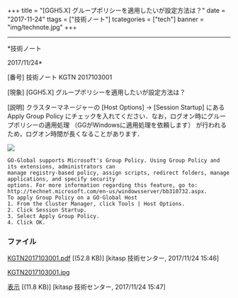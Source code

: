 ﻿+++
title = "[GGH5.X] グループポリシーを適用したいが設定方法は？"
date = "2017-11-24"
ttags = ["技術ノート"]
tcategories = ["tech"]
banner = "img/technote.jpg"
+++

-----------------------------------------------------------------------------------------------------------------------------

*技術ノート

2017/11/24*


[番号]
技術ノート KGTN 2017103001

[現象]
[GGH5.X] グループポリシーを適用したいが設定方法は？

[説明]
クラスターマネージャーの [Host Options] → [Session Startup]
にあるApply Group Policy
にチェックを入れてください．なお，ログオン時にグループポリシーの適用処理
（GGがWindowsに適用処理を依頼します）
が行われるため，ログオン時間が長くなることがあります．

![](http://techreport.kitasp.net/attachments/download/3879/KGTN2017103001.jpg)

    GO-Global supports Microsoft's Group Policy. Using Group Policy and its extensions, administrators can
    manage registry-based policy, assign scripts, redirect folders, manage applications, and specify security
    options. For more information regarding this feature, go to:
    http://technet.microsoft.com/en-us/windowsserver/bb310732.aspx.
    To apply Group Policy on a GO-Global Host
    1. From the Cluster Manager, click Tools | Host Options.
    2. Click Session Startup.
    3. Select Apply Group Policy.
    4. Click OK.


### ファイル

 
 


[KGTN2017103001.pdf](http://techreport.kitasp.net/attachments/download/3878/KGTN2017103001.pdf)
 [(52.8 KB)] [kitasp 技術センター, 2017/11/24
15:46]

[KGTN2017103001.jpg](http://techreport.kitasp.net/attachments/download/3879/KGTN2017103001.jpg)

[表示](http://techreport.kitasp.net/attachments/3879/KGTN2017103001.jpg "表示")
 [(11.8 KB)] [kitasp 技術センター, 2017/11/24
15:47]


 


 

